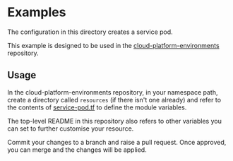 # Examples

The configuration in this directory creates a service pod.

This example is designed to be used in the [cloud-platform-environments](https://github.com/ministryofjustice/cloud-platform-environments/) repository.

## Usage

In the cloud-platform-environments repository, in your namespace path, create a directory called `resources` (if there isn't one already) and refer to the contents of [service-pod.tf](service-pod.tf) to define the module variables.

The top-level README in this repository also refers to other variables you can set to further customise your resource.

Commit your changes to a branch and raise a pull request. Once approved, you can merge and the changes will be applied.
